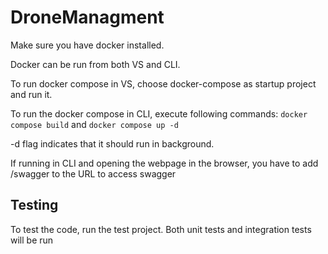 # DroneManagment

Make sure you have docker installed.

Docker can be run from both VS and CLI.

To run docker compose in VS, choose docker-compose as startup project and run it.

To run the docker compose in CLI, execute following commands:
```docker compose build``` and
```docker compose up -d```

-d flag indicates that it should run in background.

If running in CLI and opening the webpage in the browser, you have to add /swagger to the URL to access swagger


## Testing
To test the code, run the test project. 
Both unit tests and integration tests will be run